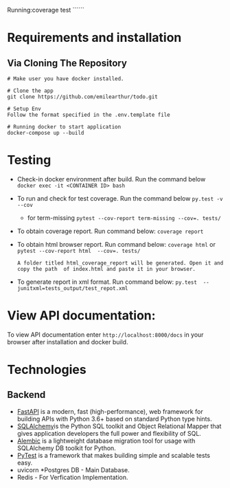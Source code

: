 Running:coverage test ``````







# Requirements  and installation
## Via Cloning The Repository 
```
# Make user you have docker installed.

# Clone the app 
git clone https://github.com/emilearthur/todo.git

# Setup Env
Follow the format specified in the .env.template file

# Running docker to start application
docker-compose up --build

```

# Testing
* Check-in docker environment after build. Run the command below
```docker exec -it <CONTAINER ID> bash```

* To run and check for test coverage. Run the command below
```py.test -v --cov``` 
    * for term-missing
    `pytest --cov-report term-missing --cov=. tests/`

*  To obtain coverage report. Run command below:
```coverage report```

* To obtain html browser report. Run command below:
```coverage html``` or ```pytest --cov-report html  --cov=. tests/```

    ```A folder titled html_coverage_report will be generated. Open it and copy the path  of index.html and paste it in your browser. ```

* To generate report in xml format. Run command below:
```py.test  --junitxml=tests_output/test_repot.xml```


# View API documentation:

To view API documentation enter ```http://localhost:8000/docs``` in your browser after installation and docker build. 

# Technologies 
## Backend
* [FastAPI](https://fastapi.tiangolo.com/) is a modern, fast (high-performance), web framework for building APIs with Python 3.6+ based on standard Python type hints.
* [SQLAlchemy](https://www.sqlalchemy.org/)is the Python SQL toolkit and Object Relational Mapper that gives application developers the full power and flexibility of SQL.
* [Alembic](https://alembic.sqlalchemy.org/en/latest/) is a lightweight database migration tool for usage with SQLAlchemy DB toolkit for Python.
* [PyTest](https://docs.pytest.org/en/6.2.x/) is a framework that makes building simple and scalable tests easy.
* uvicorn
*Postgres DB - Main Database.
* Redis - For Verfication Implementation.